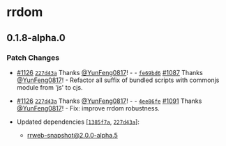 # rrdom

## 0.1.8-alpha.0

### Patch Changes

- [#1126](https://github.com/rrweb-io/rrweb/pull/1126) [`227d43a`](https://github.com/rrweb-io/rrweb/commit/227d43abb93d57cadc70c760b28c46911bf7d8ff) Thanks [@YunFeng0817](https://github.com/YunFeng0817)! - - [`fe69bd6`](https://github.com/rrweb-io/rrweb/commit/fe69bd6456cead304bfc77cf72c9db0f8c030842) [#1087](https://github.com/rrweb-io/rrweb/pull/1087) Thanks [@YunFeng0817](https://github.com/YunFeng0817)! - Refactor all suffix of bundled scripts with commonjs module from 'js' to cjs.

- [#1126](https://github.com/rrweb-io/rrweb/pull/1126) [`227d43a`](https://github.com/rrweb-io/rrweb/commit/227d43abb93d57cadc70c760b28c46911bf7d8ff) Thanks [@YunFeng0817](https://github.com/YunFeng0817)! - - [`4ee86fe`](https://github.com/rrweb-io/rrweb/commit/4ee86fe66d3e1fe7071f9c8764d82a6fa5c71d57) [#1091](https://github.com/rrweb-io/rrweb/pull/1091) Thanks [@YunFeng0817](https://github.com/YunFeng0817)! - Fix: improve rrdom robustness.

- Updated dependencies [[`1385f7a`](https://github.com/rrweb-io/rrweb/commit/1385f7acc0052f83be1458a7b00e18c026ee393f), [`227d43a`](https://github.com/rrweb-io/rrweb/commit/227d43abb93d57cadc70c760b28c46911bf7d8ff)]:
  - rrweb-snapshot@2.0.0-alpha.5
